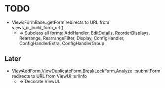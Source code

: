 # TODO

* ViewsFormBase::getForm redirects to URL from views_ui_build_form_url()
    * => Subclass all forms: AddHandler, EditDetails, ReorderDisplays, Rearrange, RearrangeFilter, Display, ConfigHandler, ConfigHandlerExtra, ConfigHandlerGroup  

## Later

* ViewAddForm,ViewDuplicateForm,BreakLockForm,Analyze
  ::submitForm redirects to URL from ViewUI::urlInfo
    *  => Decorate ViewUI.
